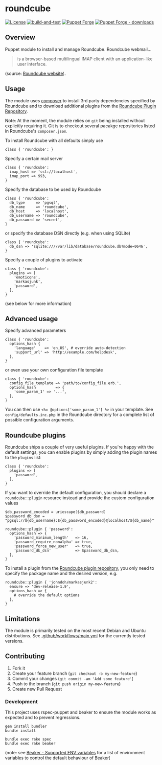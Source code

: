 # roundcube

[![License](https://img.shields.io/github/license/tohuwabohu/puppet-roundcube.svg)](https://github.com/tohuwabohu/puppet-roundcube/blob/master/LICENSE.txt)
[![build-and-test](https://github.com/tohuwabohu/puppet-roundcube/actions/workflows/main.yml/badge.svg)](https://github.com/tohuwabohu/puppet-roundcube/actions/workflows/main.yml)
[![Puppet Forge](https://img.shields.io/puppetforge/v/tohuwabohu/roundcube.svg)](https://forge.puppetlabs.com/tohuwabohu/roundcube)
[![Puppet Forge - downloads](https://img.shields.io/puppetforge/dt/tohuwabohu/roundcube.svg)](https://forge.puppetlabs.com/tohuwabohu/roundcube)

## Overview

Puppet module to install and manage Roundcube. Roundcube webmail...

> is a browser-based multilingual IMAP client with an application-like user interface.

(source: [Roundcube website](https://roundcube.net/)).

## Usage

The module uses [composer](https://getcomposer.org/) to install 3rd party dependencies specified by Roundcube and to
download additional plugins from the [Roundcube Plugin Repository](http://plugins.roundcube.net/).

Note: At the moment, the module relies on `git` being installed without explicitly requiring it. Git is to checkout
several pacakge repositories listed in Roundcube's `composer.json`.

To install Roundcube with all defaults simply use

```
class { 'roundcube': }
```

Specify a certain mail server

```
class { 'roundcube':
  imap_host => 'ssl://localhost',
  imap_port => 993,
}
```

Specify the database to be used by Roundcube

```
class { 'roundcube':
  db_type     => 'pgsql',
  db_name     => 'roundcube',
  db_host     => 'localhost',
  db_username => 'roundcube',
  db_password => 'secret',
}
```

or specify the database DSN directly (e.g. when using SQLite)

```
class { 'roundcube':
  db_dsn => 'sqlite:////var/lib/database/roundcube.db?mode=0646',
}
```

Specify a couple of plugins to activate

```
class { 'roundcube':
  plugins => [
    'emoticons',
    'markasjunk',
    'password',
  ],
}
```
(see below for more information)

## Advanced usage

Specify advanced parameters

```
class { 'roundcube':
  options_hash {
    'language'    => 'en_US', # override auto-detection
    'support_url' => 'http://example.com/helpdesk',
  },
}
```

or even use your own configuration file template

```
class { 'roundcube':
  config_file_template => 'path/to/config_file.erb.',
  options_hash         => {
    'some_param_1' => '...',
  },
}
```

You can then use `<%= @options['some_param_1'] %>` in your template. See `config/defaults.inc.php` in the Roundcube
directory for a complete list of possible configuration arguments.

## Roundcube plugins

Roundcube ships a couple of very useful plugins. If you're happy with the default settings, you can enable plugins by
simply adding the plugin names to the `plugins` list:

```
class { 'roundcube':
  plugins => [
    'password',
  ],
}
```

If you want to override the default configuration, you should declare a `roundcube::plugin` resource instead and provide
the custom configuration values

```
$db_password_encoded = uriescape($db_password)
$password_db_dsn = "pgsql://${db_username}:${db_password_encoded}@localhost/${db_name}"

roundcube::plugin { 'password':
  options_hash => {
    'password_minimum_length'   => 16,
    'password_require_nonalpha' => true,
    'password_force_new_user'   => true,
    'password_db_dsn'           => $password_db_dsn,
  },
}
```

To install a plugin from the [Roundcube plugin repository](https://plugins.roundcube.net/), you only need to specify
the package name and the desired version, e.g.

```
roundcube::plugin { 'johndoh/markasjunk2':
  ensure => 'dev-release-1.9',
  options_hash => {
    # override the default options
  },
}
```

## Limitations

The module is primarily tested on the most recent Debian and Ubuntu distributions. See [.github/workflows/main.yml](.github/workflows/main.yml)
for the currently tested versions.

## Contributing

1. Fork it
2. Create your feature branch (`git checkout -b my-new-feature`)
3. Commit your changes (`git commit -am 'Add some feature'`)
4. Push to the branch (`git push origin my-new-feature`)
5. Create new Pull Request

### Development

This project uses rspec-puppet and beaker to ensure the module works as expected and to prevent regressions.

```
gem install bundler
bundle install

bundle exec rake spec
bundle exec rake beaker
```
(note: see [Beaker - Supported ENV variables](https://github.com/puppetlabs/beaker-rspec/blob/master/README.md) for a
list of environment variables to control the default behaviour of Beaker)
